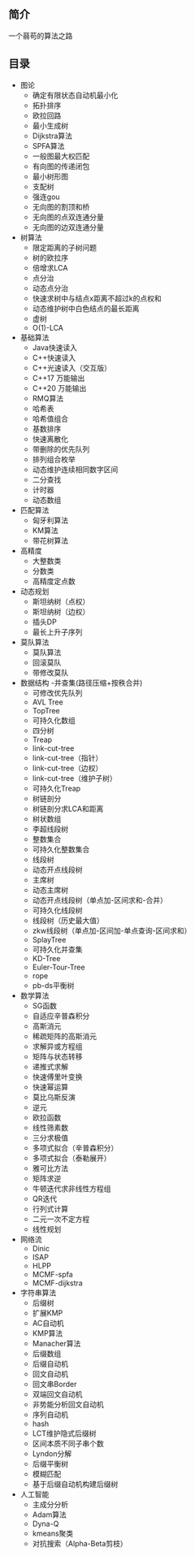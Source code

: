 ## 简介
一个蒻苟的算法之路


## 目录
- 图论
  - 确定有限状态自动机最小化
  - 拓扑排序
  - 欧拉回路
  - 最小生成树
  - Dijkstra算法
  - SPFA算法
  - 一般图最大权匹配
  - 有向图的传递闭包
  - 最小树形图
  - 支配树
  - 强连gou
  - 无向图的割顶和桥
  - 无向图的点双连通分量
  - 无向图的边双连通分量
- 树算法
  - 限定距离的子树问题
  - 树的欧拉序
  - 倍增求LCA
  - 点分治
  - 动态点分治
  - 快速求树中与结点x距离不超过k的点权和
  - 动态维护树中白色结点的最长距离
  - 虚树
  - O(1)-LCA
- 基础算法
  - Java快速读入
  - C++快速读入
  - C++光速读入（交互版）
  - C++17 万能输出
  - C++20 万能输出
  - RMQ算法
  - 哈希表
  - 哈希值组合
  - 基数排序
  - 快速离散化
  - 带删除的优先队列
  - 排列组合枚举
  - 动态维护连续相同数字区间
  - 二分查找
  - 计时器
  - 动态数组
- 匹配算法
  - 匈牙利算法
  - KM算法
  - 带花树算法
- 高精度
  - 大整数类
  - 分数类
  - 高精度定点数
- 动态规划
  - 斯坦纳树（点权）
  - 斯坦纳树（边权）
  - 插头DP
  - 最长上升子序列
- 莫队算法
  - 莫队算法
  - 回滚莫队
  - 带修改莫队
- 数据结构
  -并查集(路径压缩+按秩合并)
  - 可修改优先队列
  - AVL Tree
  - TopTree
  - 可持久化数组
  - 四分树
  - Treap
  - link-cut-tree
  - link-cut-tree（指针）
  - link-cut-tree（边权）
  - link-cut-tree（维护子树）
  - 可持久化Treap
  - 树链剖分
  - 树链剖分求LCA和距离
  - 树状数组
  - 李超线段树
  - 整数集合
  - 可持久化整数集合
  - 线段树
  - 动态开点线段树
  - 主席树
  - 动态主席树
  - 动态开点线段树（单点加-区间求和-合并）
  - 可持久化线段树
  - 线段树（历史最大值）
  - zkw线段树（单点加-区间加-单点查询-区间求和）
  - SplayTree
  - 可持久化并查集
  - KD-Tree
  - Euler-Tour-Tree
  - rope
  - pb-ds平衡树
- 数学算法
  - SG函数
  - 自适应辛普森积分
  - 高斯消元
  - 稀疏矩阵的高斯消元
  - 求解异或方程组
  - 矩阵与状态转移
  - 递推式求解
  - 快速傅里叶变换
  - 快速幂运算
  - 莫比乌斯反演
  - 逆元
  - 欧拉函数
  - 线性筛素数
  - 三分求极值
  - 多项式拟合（辛普森积分）
  - 多项式拟合（泰勒展开）
  - 雅可比方法
  - 矩阵求逆
  - 牛顿迭代求非线性方程组
  - QR迭代
  - 行列式计算
  - 二元一次不定方程
  - 线性规划
- 网络流
  - Dinic
  - ISAP
  - HLPP
  - MCMF-spfa
  - MCMF-dijkstra
- 字符串算法
  - 后缀树
  - 扩展KMP
  - AC自动机
  - KMP算法
  - Manacher算法
  - 后缀数组
  - 后缀自动机
  - 回文自动机
  - 回文串Border
  - 双端回文自动机
  - 非势能分析回文自动机
  - 序列自动机
  - hash
  - LCT维护隐式后缀树
  - 区间本质不同子串个数
  - Lyndon分解
  - 后缀平衡树
  - 模糊匹配
  - 基于后缀自动机构建后缀树
- 人工智能
  - 主成分分析
  - Adam算法
  - Dyna-Q
  - kmeans聚类
  - 对抗搜索（Alpha-Beta剪枝）

